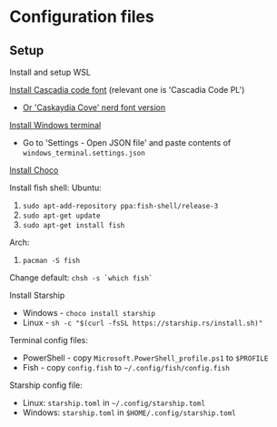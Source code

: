 # Configuration files

## Setup
Install and setup WSL

[Install Cascadia code font](https://github.com/microsoft/cascadia-code) (relevant one is 'Cascadia Code PL')
 - [Or 'Caskaydia Cove' nerd font version](https://www.nerdfonts.com/font-downloads)

[Install Windows terminal](https://github.com/microsoft/terminal)
 - Go to 'Settings - Open JSON file' and paste contents of `windows_terminal.settings.json`

[Install Choco](https://chocolatey.org/install)

Install fish shell:
Ubuntu:
1. `sudo apt-add-repository ppa:fish-shell/release-3`
2. `sudo apt-get update`
3. `sudo apt-get install fish`

Arch:
1. `pacman -S fish`

Change default: ``chsh -s `which fish` ``

Install Starship
 - Windows - `choco install starship`
 - Linux - `sh -c "$(curl -fsSL https://starship.rs/install.sh)"`

Terminal config files:
 - PowerShell - copy `Microsoft.PowerShell_profile.ps1` to `$PROFILE`
 - Fish - copy `config.fish` to `~/.config/fish/config.fish`

Starship config file:
- Linux: `starship.toml` in `~/.config/starship.toml`
- Windows: `starship.toml` in `$HOME/.config/starship.toml`
